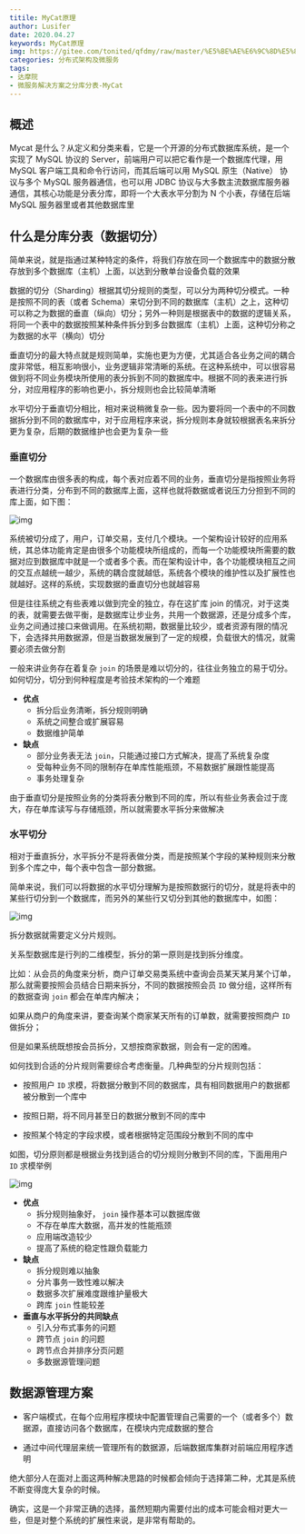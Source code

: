 ```yaml
---
titile: MyCat原理
author: Lusifer
date: 2020.04.27
keywords: MyCat原理
img: https://gitee.com/tonited/qfdmy/raw/master/%E5%BE%AE%E6%9C%8D%E5%8A%A1%E8%A7%A3%E5%86%B3%E6%96%B9%E6%A1%88%E4%B9%8B%E5%88%86%E5%BA%93%E5%88%86%E8%A1%A8-MyCat/assert/2.MyCat%E5%8E%9F%E7%90%86/FiICfHIK96Ao6C9exSiGl9pfAz0g@.webp
categories: 分布式架构及微服务
tags:
- 达摩院
- 微服务解决方案之分库分表-MyCat
---
```


## 概述

Mycat 是什么？从定义和分类来看，它是一个开源的分布式数据库系统，是一个实现了 MySQL  协议的 Server，前端用户可以把它看作是一个数据库代理，用 MySQL 客户端工具和命令行访问，而其后端可以用 MySQL  原生（Native） 协议与多个 MySQL 服务器通信，也可以用 JDBC  协议与大多数主流数据库服务器通信，其核心功能是分表分库，即将一个大表水平分割为 N 个小表，存储在后端 MySQL 服务器里或者其他数据库里

## 什么是分库分表（数据切分）

简单来说，就是指通过某种特定的条件，将我们存放在同一个数据库中的数据分散存放到多个数据库（主机）上面，以达到分散单台设备负载的效果

数据的切分（Sharding）根据其切分规则的类型，可以分为两种切分模式。一种是按照不同的表（或者   Schema）来切分到不同的数据库（主机）之上，这种切可以称之为数据的垂直（纵向）切分；另外一种则是根据表中的数据的逻辑关系，将同一个表中的数据按照某种条件拆分到多台数据库（主机）上面，这种切分称之为数据的水平（横向）切分

垂直切分的最大特点就是规则简单，实施也更为方便，尤其适合各业务之间的耦合度非常低，相互影响很小，业务逻辑非常清晰的系统。在这种系统中，可以很容易做到将不同业务模块所使用的表分拆到不同的数据库中。根据不同的表来进行拆分，对应用程序的影响也更小，拆分规则也会比较简单清晰

水平切分于垂直切分相比，相对来说稍微复杂一些。因为要将同一个表中的不同数据拆分到不同的数据库中，对于应用程序来说，拆分规则本身就较根据表名来拆分更为复杂，后期的数据维护也会更为复杂一些

### 垂直切分

一个数据库由很多表的构成，每个表对应着不同的业务，垂直切分是指按照业务将表进行分类，分布到不同的数据库上面，这样也就将数据或者说压力分担到不同的库上面，如下图：

![img](https://gitee.com/tonited/qfdmy/raw/master/%E5%BE%AE%E6%9C%8D%E5%8A%A1%E8%A7%A3%E5%86%B3%E6%96%B9%E6%A1%88%E4%B9%8B%E5%88%86%E5%BA%93%E5%88%86%E8%A1%A8-MyCat/assert/2.MyCat%E5%8E%9F%E7%90%86/FpmfAPClER2qNWintlXL-6vHzl_D@-1588579721141.webp)



系统被切分成了，用户，订单交易，支付几个模块。一个架构设计较好的应用系统，其总体功能肯定是由很多个功能模块所组成的，而每一个功能模块所需要的数据对应到数据库中就是一个或者多个表。而在架构设计中，各个功能模块相互之间的交互点越统一越少，系统的耦合度就越低，系统各个模块的维护性以及扩展性也就越好。这样的系统，实现数据的垂直切分也就越容易

但是往往系统之有些表难以做到完全的独立，存在这扩库 join  的情况，对于这类的表，就需要去做平衡，是数据库让步业务，共用一个数据源，还是分成多个库，业务之间通过接口来做调用。在系统初期，数据量比较少，或者资源有限的情况下，会选择共用数据源，但是当数据发展到了一定的规模，负载很大的情况，就需要必须去做分割

一般来讲业务存在着复杂 `join` 的场景是难以切分的，往往业务独立的易于切分。 如何切分，切分到何种程度是考验技术架构的一个难题

- **优点**
  - 拆分后业务清晰，拆分规则明确
  - 系统之间整合或扩展容易
  - 数据维护简单
- **缺点**
  - 部分业务表无法 `join`，只能通过接口方式解决，提高了系统复杂度
  - 受每种业务不同的限制存在单库性能瓶颈，不易数据扩展跟性能提高
  - 事务处理复杂

由于垂直切分是按照业务的分类将表分散到不同的库，所以有些业务表会过于庞大，存在单库读写与存储瓶颈，所以就需要水平拆分来做解决

### 水平切分

相对于垂直拆分，水平拆分不是将表做分类，而是按照某个字段的某种规则来分散到多个库之中，每个表中包含一部分数据。

简单来说，我们可以将数据的水平切分理解为是按照数据行的切分，就是将表中的某些行切分到一个数据库，而另外的某些行又切分到其他的数据库中，如图：

![img](https://gitee.com/tonited/qfdmy/raw/master/%E5%BE%AE%E6%9C%8D%E5%8A%A1%E8%A7%A3%E5%86%B3%E6%96%B9%E6%A1%88%E4%B9%8B%E5%88%86%E5%BA%93%E5%88%86%E8%A1%A8-MyCat/assert/2.MyCat原理/FplbAH0iEKsnjtY5r89I3EER-pDS@.webp)

拆分数据就需要定义分片规则。

关系型数据库是行列的二维模型，拆分的第一原则是找到拆分维度。 

比如：从会员的角度来分析，商户订单交易类系统中查询会员某天某月某个订单，那么就需要按照会员结合日期来拆分，不同的数据按照会员 `ID` 做分组，这样所有的数据查询 `join` 都会在单库内解决；

如果从商户的角度来讲，要查询某个商家某天所有的订单数，就需要按照商户 `ID` 做拆分；

但是如果系统既想按会员拆分，又想按商家数据，则会有一定的困难。

如何找到合适的分片规则需要综合考虑衡量。几种典型的分片规则包括：

- 按照用户 `ID` 求模，将数据分散到不同的数据库，具有相同数据用户的数据都被分散到一个库中
- 按照日期，将不同月甚至日的数据分散到不同的库中

- 按照某个特定的字段求模，或者根据特定范围段分散到不同的库中

如图，切分原则都是根据业务找到适合的切分规则分散到不同的库，下面用用户 `ID` 求模举例

![img](https://gitee.com/tonited/qfdmy/raw/master/%E5%BE%AE%E6%9C%8D%E5%8A%A1%E8%A7%A3%E5%86%B3%E6%96%B9%E6%A1%88%E4%B9%8B%E5%88%86%E5%BA%93%E5%88%86%E8%A1%A8-MyCat/assert/2.MyCat原理/FiICfHIK96Ao6C9exSiGl9pfAz0g@.webp)

- **优点**
  - 拆分规则抽象好， `join` 操作基本可以数据库做
  - 不存在单库大数据，高并发的性能瓶颈
  - 应用端改造较少
  - 提高了系统的稳定性跟负载能力
- **缺点**
  - 拆分规则难以抽象
  - 分片事务一致性难以解决
  - 数据多次扩展难度跟维护量极大
  - 跨库 `join` 性能较差
- **垂直与水平拆分的共同缺点**
  - 引入分布式事务的问题
  - 跨节点 `join` 的问题
  - 跨节点合并排序分页问题
  - 多数据源管理问题

## 数据源管理方案

- 客户端模式，在每个应用程序模块中配置管理自己需要的一个（或者多个）数据源，直接访问各个数据库，在模块内完成数据的整合

- 通过中间代理层来统一管理所有的数据源，后端数据库集群对前端应用程序透明

绝大部分人在面对上面这两种解决思路的时候都会倾向于选择第二种，尤其是系统不断变得庞大复杂的时候。

确实，这是一个非常正确的选择，虽然短期内需要付出的成本可能会相对更大一些，但是对整个系统的扩展性来说，是非常有帮助的。

